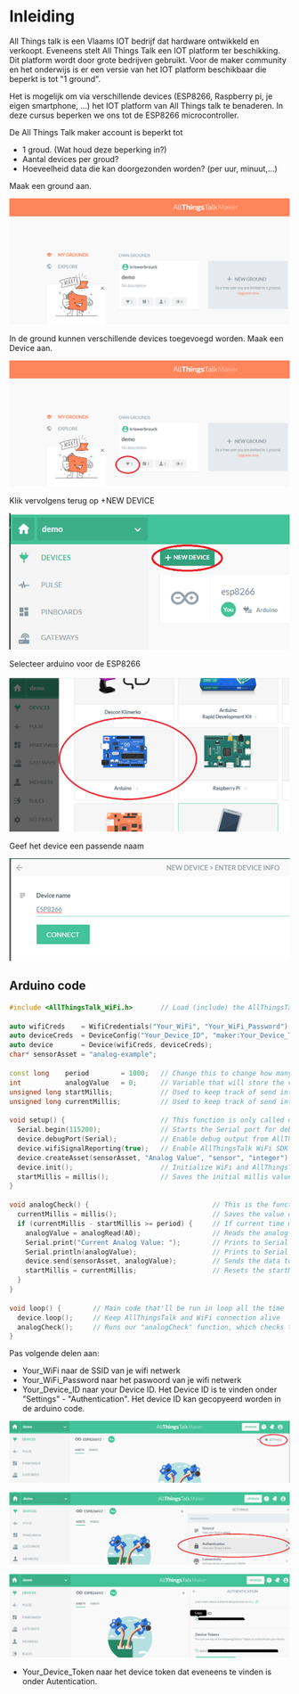 # Inleiding

All Things talk is een Vlaams IOT bedrijf dat hardware ontwikkeld en verkoopt. Eveneens stelt All Things Talk een IOT platform ter beschikking. Dit platform wordt door grote bedrijven gebruikt. Voor de maker community en het onderwijs is er een versie van het IOT platform beschikbaar die beperkt is tot "1 ground".

Het is mogelijk om via verschillende devices (ESP8266, Raspberry pi, je eigen smartphone, ...) het IOT platform van All Things talk te benaderen. In deze cursus beperken we ons tot de ESP8266 microcontroller.

De All Things Talk maker account is beperkt tot 
* 1 groud. (Wat houd deze beperking in?)
* Aantal devices per groud?
* Hoeveelheid data die kan doorgezonden worden? (per uur, minuut,...)


Maak een ground aan.

![Aanmaken ground](./assets/ground.png)

In de ground kunnen verschillende devices toegevoegd worden. Maak een Device aan.

![Aanmaken device](./assets/AddDevice.png)

Klik vervolgens terug op +NEW DEVICE

![Aanmaken device](./assets/AddDevice2.png)

Selecteer arduino voor de ESP8266

![Aanmaken device](./assets/AddDevice3.png)

Geef het device een passende naam

![device name](./assets/deviceName.png)



## Arduino code

```cpp
#include <AllThingsTalk_WiFi.h>       // Load (include) the AllThingsTalk WiFi SDK - Read more about it on https://gitub.com/allthingstalk/arduino-wifi-sdk

auto wifiCreds    = WifiCredentials("Your_WiFi", "Your_WiFi_Password");         // Your WiFi Network Name and Password
auto deviceCreds  = DeviceConfig("Your_Device_ID", "maker:Your_Device_Token");  // Go to AllThingsTalk Maker > Devices > Your Device > Settings > Authentication to get your Device ID and Token
auto device       = Device(wifiCreds, deviceCreds);                             // Create "device" object
char* sensorAsset = "analog-example";                                           // Name of asset on AllThingsTalk to which you'll receive the value (automatically created below)

const long    period        = 1000;   // Change this to change how many milliseconds you want between analog port readings
int           analogValue   = 0;      // Variable that will store the value of the analog port
unsigned long startMillis;            // Used to keep track of send intervals
unsigned long currentMillis;          // Used to keep track of send intervals

void setup() {                        // This function is only called once, when the device boots
  Serial.begin(115200);               // Starts the Serial port for debugging (at baud rate 115200)
  device.debugPort(Serial);           // Enable debug output from AllThingsTalk SDK. 
  device.wifiSignalReporting(true);   // Enable AllThingsTalk WiFi SDK's feature that sends NodeMCU's WiFi Signal Strength to your AllThingsTalk Maker
  device.createAsset(sensorAsset, "Analog Value", "sensor", "integer"); // Create asset on AllThingsTalk to send analog value to
  device.init();                      // Initialize WiFi and AllThingsTalk
  startMillis = millis();             // Saves the initial millis value at boot to startMillis variable
}

void analogCheck() {                               // This is the function that checks the value of analog port
  currentMillis = millis();                        // Saves the value of "millis()" at the time of execution of this line
  if (currentMillis - startMillis >= period) {     // If current time minus the last saved 'startMillis' time is bigger than the period defined above, it'll run the code below
    analogValue = analogRead(A0);                  // Reads the analog port A0 of ESP8266 (NodeMCU) and saves it to "analogButton" variable
    Serial.print("Current Analog Value: ");        // Prints to Serial port
    Serial.println(analogValue);                   // Prints to Serial port
    device.send(sensorAsset, analogValue);         // Sends the data to AllThingsTalk. Data is sent to "sensorAsset"
    startMillis = currentMillis;                   // Resets the startMillis by assigning it the value of currentMillis
  }
}

void loop() {        // Main code that'll be run in loop all the time
  device.loop();     // Keep AllThingsTalk and WiFi connection alive
  analogCheck();     // Runs our "analogCheck" function, which checks the value of analog port and publishes it
}
```

Pas volgende delen aan:
* Your_WiFi naar de SSID van je wifi netwerk
* Your_WiFi_Password naar het paswoord van je wifi netwerk
* Your_Device_ID naar your Device ID. Het Device ID is te vinden onder "Settings" - "Authentication". Het device ID kan gecopyeerd worden in de arduino code.

![settings](./assets/settings.png)

![autentication](./assets/Authentication.png)

![autentication](./assets/Authentication2.png)

* Your_Device_Token naar het device token dat eveneens te vinden is onder Autentication.

